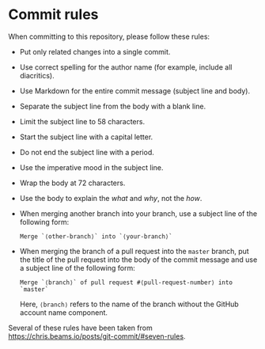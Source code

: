 Commit rules
============

When committing to this repository, please follow these rules:

  * Put only related changes into a single commit.

  * Use correct spelling for the author name (for example, include all
    diacritics).

  * Use Markdown for the entire commit message (subject line and body).

  * Separate the subject line from the body with a blank line.

  * Limit the subject line to 58 characters.

  * Start the subject line with a capital letter.

  * Do not end the subject line with a period.

  * Use the imperative mood in the subject line.

  * Wrap the body at 72 characters.

  * Use the body to explain the *what* and *why*, not the *how*.

  * When merging another branch into your branch, use a subject line of
    the following form:

        Merge `⟨other-branch⟩` into `⟨your-branch⟩`

  * When merging the branch of a pull request into the `master` branch,
    put the title of the pull request into the body of the commit
    message and use a subject line of the following form:

        Merge `⟨branch⟩` of pull request #⟨pull-request-number⟩ into `master`

    Here, `⟨branch⟩` refers to the name of the branch without the GitHub
    account name component.

Several of these rules have been taken from
https://chris.beams.io/posts/git-commit/#seven-rules.
